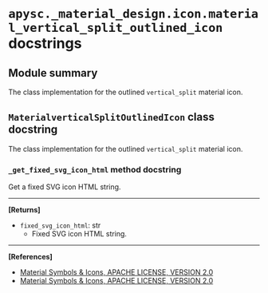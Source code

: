 # `apysc._material_design.icon.material_vertical_split_outlined_icon` docstrings

## Module summary

The class implementation for the outlined `vertical_split` material icon.

## `MaterialverticalSplitOutlinedIcon` class docstring

The class implementation for the outlined `vertical_split` material icon.

### `_get_fixed_svg_icon_html` method docstring

Get a fixed SVG icon HTML string.<hr>

**[Returns]**

- `fixed_svg_icon_html`: str
  - Fixed SVG icon HTML string.

<hr>

**[References]**

- [Material Symbols & Icons, APACHE LICENSE, VERSION 2.0](https://fonts.google.com/icons?icon.size=24&icon.color=%23e8eaed)
- [Material Symbols & Icons, APACHE LICENSE, VERSION 2.0](https://www.apache.org/licenses/LICENSE-2.0.html)